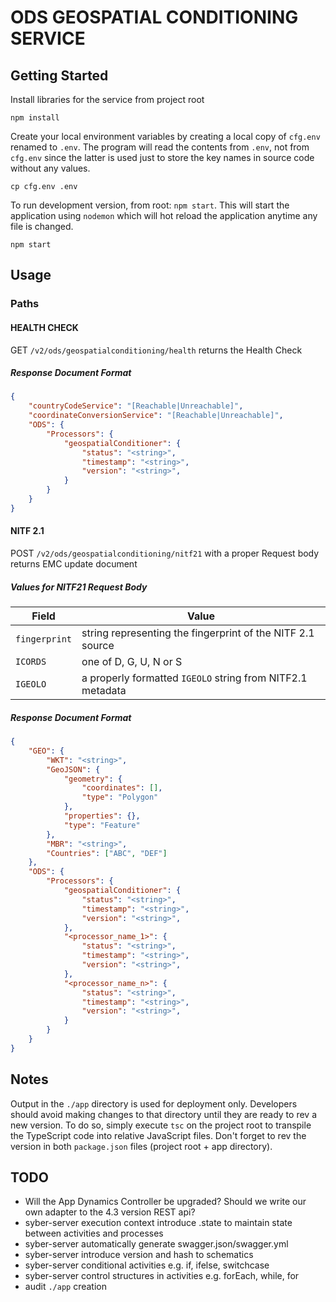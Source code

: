 # ODS GEOSPATIAL CONDITIONING SERVICE

## Getting Started

Install libraries for the service from project root

`npm install`

Create your local environment variables by creating a local copy of `cfg.env` renamed to `.env`. The program will read the contents from `.env`, not from `cfg.env` since the latter is used just to store the key names in source code without any values.

`cp cfg.env .env`


To run development version, from root: `npm start`. This will start the application using `nodemon` which will hot reload the application anytime any file is changed.

`npm start`



## Usage

### Paths

#### HEALTH CHECK
GET `/v2/ods/geospatialconditioning/health` returns the Health Check

##### Response Document Format
``` JSON
{
    "countryCodeService": "[Reachable|Unreachable]",
    "coordinateConversionService": "[Reachable|Unreachable]",
    "ODS": {
        "Processors": {
            "geospatialConditioner": {
                "status": "<string>",
                "timestamp": "<string>",
                "version": "<string>",
            }
        }
    }
}
```

#### NITF 2.1
POST `/v2/ods/geospatialconditioning/nitf21` with a proper Request body returns EMC update document

##### Values for NITF21 Request Body
| Field   | Value |
|----------|------------------------|
| `fingerprint` | string representing the fingerprint of the NITF 2.1 source |
| `ICORDS` | one of D, G, U, N or S |
| `IGEOLO` | a properly formatted `IGEOLO` string from NITF2.1 metadata |

##### Response Document Format
``` JSON
{
    "GEO": {
        "WKT": "<string>",
        "GeoJSON": {
            "geometry": {
                "coordinates": [],
                "type": "Polygon"
            },
            "properties": {},
            "type": "Feature"
        },
        "MBR": "<string>",
        "Countries": ["ABC", "DEF"]
    },
    "ODS": {
        "Processors": {
            "geospatialConditioner": {
                "status": "<string>",
                "timestamp": "<string>",
                "version": "<string>",
            },
            "<processor_name_1>": {
                "status": "<string>",
                "timestamp": "<string>",
                "version": "<string>",
            },
            "<processor_name_n>": {
                "status": "<string>",
                "timestamp": "<string>",
                "version": "<string>",
            }
        }
    }
}
```

## Notes
Output in the `./app` directory is used for deployment only. Developers should avoid making changes to that directory until they are ready to rev a new version. To do so, simply execute `tsc` on the project root to transpile the TypeScript code into relative JavaScript files. Don't forget to rev the version in both `package.json` files (project root + app directory).

## TODO
- Will the App Dynamics Controller be upgraded? Should we write our own adapter to the 4.3 version REST api?
- syber-server execution context introduce .state to maintain state between activities and processes
- syber-server automatically generate swagger.json/swagger.yml
- syber-server introduce version and hash to schematics
- syber-server conditional activities e.g. if, ifelse, switchcase
- syber-server control structures in activities e.g. forEach, while, for
- audit `./app` creation
